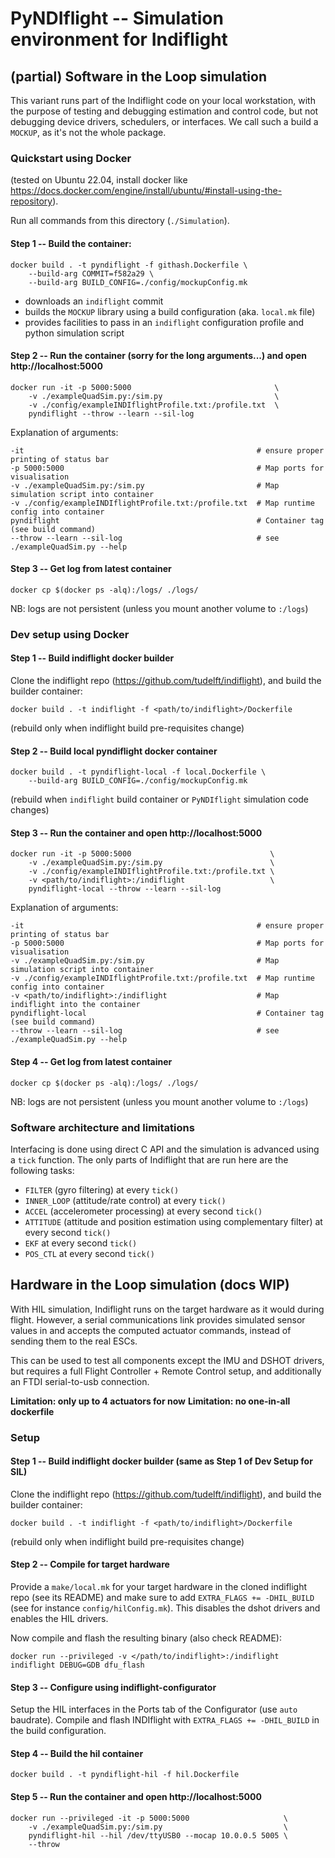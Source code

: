# PyNDIflight -- Simulation environment for Indiflight

## (partial) Software in the Loop simulation

This variant runs part of the Indiflight code on your local workstation, with 
the purpose of testing and debugging estimation and control code, but not
debugging device drivers, schedulers, or interfaces. We call such a build a 
`MOCKUP`, as it's not the whole package.

### Quickstart using Docker

(tested on Ubuntu 22.04, install docker like https://docs.docker.com/engine/install/ubuntu/#install-using-the-repository).

Run all commands from this directory (`./Simulation`).

#### Step 1 -- Build the container:

    docker build . -t pyndiflight -f githash.Dockerfile \
        --build-arg COMMIT=f582a29 \
        --build-arg BUILD_CONFIG=./config/mockupConfig.mk

- downloads an `indiflight` commit
- builds the `MOCKUP` library using a build configuration (aka. `local.mk` file)
- provides facilities to pass in an `indiflight` configuration profile and python simulation script

#### Step 2 -- Run the container (sorry for the long arguments...) and open http://localhost:5000

    docker run -it -p 5000:5000                                \
        -v ./exampleQuadSim.py:/sim.py                         \
        -v ./config/exampleINDIflightProfile.txt:/profile.txt  \
        pyndiflight --throw --learn --sil-log

Explanation of arguments:

```
-it                                                    # ensure proper printing of status bar
-p 5000:5000                                           # Map ports for visualisation
-v ./exampleQuadSim.py:/sim.py                         # Map simulation script into container
-v ./config/exampleINDIflightProfile.txt:/profile.txt  # Map runtime config into container
pyndiflight                                            # Container tag (see build command)
--throw --learn --sil-log                              # see ./exampleQuadSim.py --help
```

#### Step 3 -- Get log from latest container

    docker cp $(docker ps -alq):/logs/ ./logs/

NB: logs are not persistent (unless you mount another volume to `:/logs`)


### Dev setup using Docker

#### Step 1 -- Build indiflight docker builder

Clone the indiflight repo (https://github.com/tudelft/indiflight), and build 
the builder container:

    docker build . -t indiflight -f <path/to/indiflight>/Dockerfile

(rebuild only when indiflight build pre-requisites change)

#### Step 2 -- Build local pyndiflight docker container

    docker build . -t pyndiflight-local -f local.Dockerfile \
        --build-arg BUILD_CONFIG=./config/mockupConfig.mk

(rebuild when `indiflight` build container or `PyNDIflight` simulation code changes)

#### Step 3 -- Run the container and open http://localhost:5000

    docker run -it -p 5000:5000                               \
        -v ./exampleQuadSim.py:/sim.py                        \
        -v ./config/exampleINDIflightProfile.txt:/profile.txt \
        -v <path/to/indiflight>:/indiflight                   \
        pyndiflight-local --throw --learn --sil-log

Explanation of arguments:

```
-it                                                    # ensure proper printing of status bar
-p 5000:5000                                           # Map ports for visualisation
-v ./exampleQuadSim.py:/sim.py                         # Map simulation script into container
-v ./config/exampleINDIflightProfile.txt:/profile.txt  # Map runtime config into container
-v <path/to/indiflight>:/indiflight                    # Map indiflight into the container
pyndiflight-local                                      # Container tag (see build command)
--throw --learn --sil-log                              # see ./exampleQuadSim.py --help
```

#### Step 4 -- Get log from latest container

    docker cp $(docker ps -alq):/logs/ ./logs/

NB: logs are not persistent (unless you mount another volume to `:/logs`)


### Software architecture and limitations

Interfacing is done using direct C API and the simulation is advanced using 
a `tick` function. The only parts of Indiflight that are run here are the 
following tasks:
- `FILTER` (gyro filtering) at every `tick()`
- `INNER_LOOP` (attitude/rate control) at every `tick()`
- `ACCEL` (accelerometer processing) at every second `tick()`
- `ATTITUDE` (attitude and position estimation using complementary filter) at every second `tick()`
- `EKF` at every second `tick()`
- `POS_CTL` at every second `tick()`



## Hardware in the Loop simulation (docs WIP)

With HIL simulation, Indiflight runs on the target hardware as it would during 
flight. However, a serial communications link provides simulated sensor values
in and accepts the computed actuator commands, instead of sending them to the 
real ESCs.

This can be used to test all components except the IMU and DSHOT drivers, but
requires a full Flight Controller + Remote Control setup, and additionally 
an FTDI serial-to-usb connection.

**Limitation: only up to 4 actuators for now**
**Limitation: no one-in-all dockerfile**

### Setup

#### Step 1 -- Build indiflight docker builder (same as Step 1 of Dev Setup for SIL)

Clone the indiflight repo (https://github.com/tudelft/indiflight), and build 
the builder container:

    docker build . -t indiflight -f <path/to/indiflight>/Dockerfile

(rebuild only when indiflight build pre-requisites change)


#### Step 2 -- Compile for target hardware

Provide a `make/local.mk` for your target hardware in the cloned indiflight
repo (see its README) and make sure to add `EXTRA_FLAGS += -DHIL_BUILD` (see 
for instance `config/hilConfig.mk`).
This disables the dshot drivers and enables the HIL drivers.

Now compile and flash the resulting binary (also check README):

    docker run --privileged -v </path/to/indiflight>:/indiflight indiflight DEBUG=GDB dfu_flash


#### Step 3 -- Configure using indiflight-configurator

Setup the HIL interfaces in the Ports tab of the Configurator (use `auto` baudrate).
Compile and flash INDIflight with `EXTRA_FLAGS += -DHIL_BUILD` in the build
configuration.


#### Step 4 -- Build the hil container

    docker build . -t pyndiflight-hil -f hil.Dockerfile


#### Step 5 -- Run the container and open http://localhost:5000

    docker run --privileged -it -p 5000:5000                     \
        -v ./exampleQuadSim.py:/sim.py                           \
        pyndiflight-hil --hil /dev/ttyUSB0 --mocap 10.0.0.5 5005 \
        --throw

